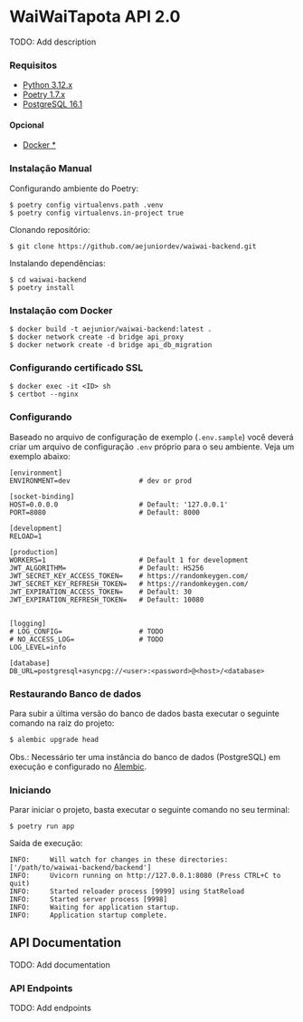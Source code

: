 # WaiWaiTapota API 2.0

TODO: Add description

### Requisitos

- [Python 3.12.x](https://www.python.org/)
- [Poetry 1.7.x](https://python-poetry.org/)
- [PostgreSQL 16.1](https://www.postgresql.org/)

#### Opcional

- [Docker \*](https://www.docker.com/)

### Instalação Manual

Configurando ambiente do Poetry:

```shell
$ poetry config virtualenvs.path .venv
$ poetry config virtualenvs.in-project true
```

Clonando repositório:

```shell
$ git clone https://github.com/aejuniordev/waiwai-backend.git
```

Instalando dependências:

```shell
$ cd waiwai-backend
$ poetry install
```

### Instalação com Docker

```
$ docker build -t aejunior/waiwai-backend:latest .
$ docker network create -d bridge api_proxy
$ docker network create -d bridge api_db_migration
```

### Configurando certificado SSL 
```shell
$ docker exec -it <ID> sh
$ certbot --nginx
```

### Configurando

Baseado no arquivo de configuração de exemplo (`.env.sample`) você deverá criar um arquivo de configuração `.env` próprio para o seu ambiente.
Veja um exemplo abaixo:

```shell
[environment]
ENVIRONMENT=dev                 # dev or prod

[socket-binding]
HOST=0.0.0.0                    # Default: '127.0.0.1'
PORT=8080                       # Default: 8000

[development]
RELOAD=1

[production]
WORKERS=1                       # Default 1 for development
JWT_ALGORITHM=                  # Default: HS256
JWT_SECRET_KEY_ACCESS_TOKEN=    # https://randomkeygen.com/
JWT_SECRET_KEY_REFRESH_TOKEN=   # https://randomkeygen.com/
JWT_EXPIRATION_ACCESS_TOKEN=    # Default: 30
JWT_EXPIRATION_REFRESH_TOKEN=   # Default: 10080


[logging]
# LOG_CONFIG=                   # TODO
# NO_ACCESS_LOG=                # TODO
LOG_LEVEL=info

[database]
DB_URL=postgresql+asyncpg://<user>:<password>@<host>/<database>
```

### Restaurando Banco de dados

Para subir a última versão do banco de dados basta executar o seguinte comando na raiz do projeto:

```sh
$ alembic upgrade head
```

Obs.: Necessário ter uma instância do banco de dados (PostgreSQL) em execução e configurado no [Alembic](https://alembic.sqlalchemy.org/en/latest/tutorial.html).

### Iniciando

Parar iniciar o projeto, basta executar o seguinte comando no seu terminal:

```shell
$ poetry run app
```

Saída de execução:

```sheel
INFO:     Will watch for changes in these directories: ['/path/to/waiwai-backend/backend']
INFO:     Uvicorn running on http://127.0.0.1:8080 (Press CTRL+C to quit)
INFO:     Started reloader process [9999] using StatReload
INFO:     Started server process [9998]
INFO:     Waiting for application startup.
INFO:     Application startup complete.
```

## API Documentation

TODO: Add documentation

### API Endpoints

TODO: Add endpoints
